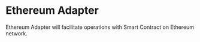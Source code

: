 # Ethereum Adapter

Ethereum Adapter will facilitate operations with Smart Contract on Ethereum network.
